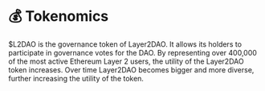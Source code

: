 # 💰 Tokenomics

$L2DAO is the governance token of Layer2DAO. It allows its holders to participate in governance votes for the DAO. By representing over 400,000 of the most active Ethereum Layer 2 users, the utility of the Layer2DAO token increases. Over time Layer2DAO becomes bigger and more diverse, further increasing the utility of the token.

